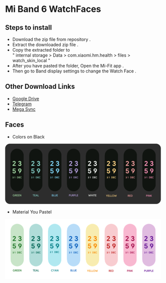 # Mi Band 6 WatchFaces  
## Steps to install

- Download the zip file from repository .
- Extract the downloaded zip file .
- Copy the extracted folder to <br> " internal storage > Data > com.xiaomi.hm.health > files > watch_skin_local "
- After you have pasted the folder, Open the Mi-Fit app .
- Then go to Band display settings to change the Watch Face .
  
## Other Download Links
- [Google Drive](https://bit.ly/3nDX2lv "Google Drive")
- [Telegram](http://example.com/ "Telegram")
- [Mega Sync](http://example.com/ "Mega Sync")

## Faces
- Colors on Black
<img src="https://github.com/ayaskanta01/MiBand6_WatchFaces/blob/main/colors%20on%20black%20watchface.png" alt="Colors on Black">

- Material You Pastel
<img src="https://github.com/ayaskanta01/MiBand6_WatchFaces/blob/main/material%20you%20watchface.png" alt="Material You Pastel"> 



